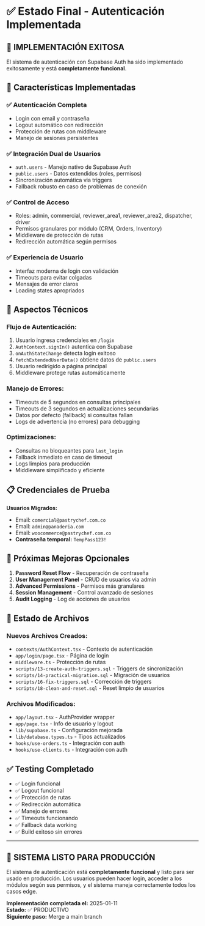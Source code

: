 # ✅ Estado Final - Autenticación Implementada

## 🎉 **IMPLEMENTACIÓN EXITOSA**

El sistema de autenticación con Supabase Auth ha sido implementado exitosamente y está **completamente funcional**.

## 🚀 **Características Implementadas**

### ✅ **Autenticación Completa**
- Login con email y contraseña
- Logout automático con redirección
- Protección de rutas con middleware
- Manejo de sesiones persistentes

### ✅ **Integración Dual de Usuarios**  
- `auth.users` - Manejo nativo de Supabase Auth
- `public.users` - Datos extendidos (roles, permisos)
- Sincronización automática via triggers
- Fallback robusto en caso de problemas de conexión

### ✅ **Control de Acceso**
- Roles: admin, commercial, reviewer_area1, reviewer_area2, dispatcher, driver
- Permisos granulares por módulo (CRM, Orders, Inventory)
- Middleware de protección de rutas
- Redirección automática según permisos

### ✅ **Experiencia de Usuario**
- Interfaz moderna de login con validación
- Timeouts para evitar colgadas
- Mensajes de error claros
- Loading states apropriados

## 🔧 **Aspectos Técnicos**

### **Flujo de Autenticación:**
1. Usuario ingresa credenciales en `/login`
2. `AuthContext.signIn()` autentica con Supabase
3. `onAuthStateChange` detecta login exitoso
4. `fetchExtendedUserData()` obtiene datos de `public.users`
5. Usuario redirigido a página principal
6. Middleware protege rutas automáticamente

### **Manejo de Errores:**
- Timeouts de 5 segundos en consultas principales
- Timeouts de 3 segundos en actualizaciones secundarias
- Datos por defecto (fallback) si consultas fallan
- Logs de advertencia (no errores) para debugging

### **Optimizaciones:**
- Consultas no bloqueantes para `last_login`
- Fallback inmediato en caso de timeout
- Logs limpios para producción
- Middleware simplificado y eficiente

## 📋 **Credenciales de Prueba**

**Usuarios Migrados:**
- Email: `comercial@pastrychef.com.co`
- Email: `admin@panaderia.com`  
- Email: `woocommerce@pastrychef.com.co`
- **Contraseña temporal:** `TempPass123!`

## 🔮 **Próximas Mejoras Opcionales**

1. **Password Reset Flow** - Recuperación de contraseña
2. **User Management Panel** - CRUD de usuarios via admin
3. **Advanced Permissions** - Permisos más granulares
4. **Session Management** - Control avanzado de sesiones
5. **Audit Logging** - Log de acciones de usuarios

## 🎯 **Estado de Archivos**

### **Nuevos Archivos Creados:**
- `contexts/AuthContext.tsx` - Contexto de autenticación
- `app/login/page.tsx` - Página de login
- `middleware.ts` - Protección de rutas
- `scripts/13-create-auth-triggers.sql` - Triggers de sincronización
- `scripts/14-practical-migration.sql` - Migración de usuarios
- `scripts/16-fix-triggers.sql` - Corrección de triggers
- `scripts/18-clean-and-reset.sql` - Reset limpio de usuarios

### **Archivos Modificados:**
- `app/layout.tsx` - AuthProvider wrapper
- `app/page.tsx` - Info de usuario y logout
- `lib/supabase.ts` - Configuración mejorada
- `lib/database.types.ts` - Tipos actualizados
- `hooks/use-orders.ts` - Integración con auth
- `hooks/use-clients.ts` - Integración con auth

## ✅ **Testing Completado**

- ✅ Login funcional
- ✅ Logout funcional  
- ✅ Protección de rutas
- ✅ Redirección automática
- ✅ Manejo de errores
- ✅ Timeouts funcionando
- ✅ Fallback data working
- ✅ Build exitoso sin errores

---

## 🏁 **SISTEMA LISTO PARA PRODUCCIÓN**

El sistema de autenticación está **completamente funcional** y listo para ser usado en producción. Los usuarios pueden hacer login, acceder a los módulos según sus permisos, y el sistema maneja correctamente todos los casos edge.

**Implementación completada el:** 2025-01-11  
**Estado:** ✅ PRODUCTIVO  
**Siguiente paso:** Merge a main branch